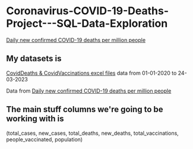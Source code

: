 # Coronavirus-COVID-19-Deaths-Project---SQL-Data-Exploration
[Daily new confirmed COVID-19 deaths per million people](https://ourworldindata.org/covid-deaths#:~:text=Daily%20new%20confirmed%20COVID%2D19%20deaths%20per%20million%20people)

## My datasets is

[CovidDeaths & CovidVaccinations excel files](https://bauniversity-my.sharepoint.com/:f:/g/personal/31909304005_std_bau_edu_jo/EuNyE1vdR3NBjoFQDtWz4T4B-diqOsLDef1-NA9fG88KnQ?e=r98Pqn) 
data from 01-01-2020 to 24-03-2023

Data from  [Daily new confirmed COVID-19 deaths per million people](https://ourworldindata.org/covid-deaths#:~:text=Daily%20new%20confirmed%20COVID%2D19%20deaths%20per%20million%20people)

## The main stuff columns we're going to be working with is 
(total_cases, new_cases, total_deaths, new_deaths, total_vaccinations, people_vaccinated, population)




  
 
 






